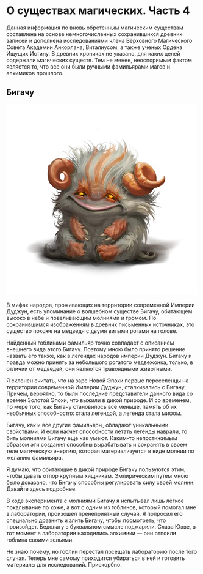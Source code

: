 О существах магических. Часть 4
===============================


Данная информация по вновь обретенным магическим существам составлена на основе немногочисленных сохранившихся древних записей и дополнена исследованиями члена Верховного Магического Совета Академии Анкорлана, Виталиусом, а также ученых Ордена Ищущих Истину. В древних хрониках не указано, для каких целей содержали магических существ. Тем не менее, неоспоримым фактом является то, что все они были ручными фамильярами магов и алхимиков прошлого.

Бигачу
------

![](images/img-1-1100.png)

В мифах народов, проживающих на территории современной Империи Дуджун, есть упоминание о волшебном существе Бигачу, обитающем высоко в небе и повеливающим молниями и громом. По сохранившимся изображениям в древних письменных источниках, это существо похоже на медведя с двумя витыми рогами на голове.

Найденный гоблинами фамильяр точно совпадает с описанием внешнего вида этого Бигачу. Поэтому мною было принято решение назвать его также, как в легендах народов империи Дуджун. Бигачу и правда можно принять за небольшого рогатого медвежонка, только, в отличии от медведей, они являются травоядными животными.

Я склонен считать, что на заре Новой Эпохи первые переселенцы на территории современной Империи Дуджун, сталкивались с Бигачу. Причем, вероятно, то были последние представители данного вида со времен Золотой Эпохи, что выжили в дикой природе. И со временем, по мере того, как Бигачу становилось все меньше, память об их необычных способностях стала легендой, а легенда стала мифом.

Бигачу, как и все другие фамильяры, обладают уникальными свойствами. И если насчет способности летать легенды наврали, то бить молниями Бигачу еще как умеют. Каким-то непостижимым образом эти создания способны вырабатывать и сохранять в своем теле магическую энергию, которая материализуется в виде молнии по желанию фамильяра.

Я думаю, что обитающие в дикой природе Бигачу пользуются этим, чтобы давать отпор крупным хищникам. Эмпирическим путем мною было доказано, что Бигачу способны регулировать силу своей молнии. Давайте здесь подробнее.

В ходе эксперимента с молниями Бигачу я испытывал лишь легкое покалывание по коже, а вот с одним из гоблинов, который помогал мне в лаборатории, произошел пренеприятный случай. Я попросил его специально дразнить и злить Бигачу, чтобы посмотреть, что произойдет. Бедолагу в буквальном смысле поджарили. Слава Юэве, в тот момент в лаборатории находились алхимики — они отпоили гоблина своими зельями.

Не знаю почему, но гоблин перестал посещать лабораторию после того случая. Теперь мне самому приходится убираться в ней и готовить материалы для исследований. Прискорбно.
